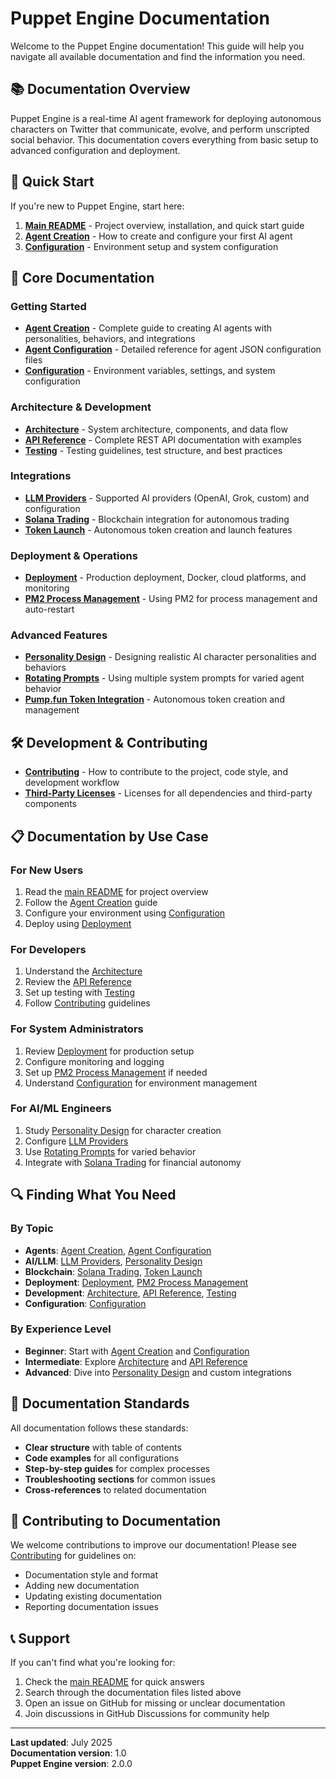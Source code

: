 # Puppet Engine Documentation

Welcome to the Puppet Engine documentation! This guide will help you navigate all available documentation and find the information you need.

## 📚 Documentation Overview

Puppet Engine is a real-time AI agent framework for deploying autonomous characters on Twitter that communicate, evolve, and perform unscripted social behavior. This documentation covers everything from basic setup to advanced configuration and deployment.

## 🚀 Quick Start

If you're new to Puppet Engine, start here:

1. **[Main README](../README.md)** - Project overview, installation, and quick start guide
2. **[Agent Creation](AGENT_CREATION.md)** - How to create and configure your first AI agent
3. **[Configuration](CONFIGURATION.md)** - Environment setup and system configuration

## 📖 Core Documentation

### Getting Started
- **[Agent Creation](AGENT_CREATION.md)** - Complete guide to creating AI agents with personalities, behaviors, and integrations
- **[Agent Configuration](AGENT_CONFIGURATION.md)** - Detailed reference for agent JSON configuration files
- **[Configuration](CONFIGURATION.md)** - Environment variables, settings, and system configuration

### Architecture & Development
- **[Architecture](ARCHITECTURE.md)** - System architecture, components, and data flow
- **[API Reference](API_REFERENCE.md)** - Complete REST API documentation with examples
- **[Testing](TESTING.md)** - Testing guidelines, test structure, and best practices

### Integrations
- **[LLM Providers](LLM_PROVIDERS.md)** - Supported AI providers (OpenAI, Grok, custom) and configuration
- **[Solana Trading](README-solana-trading.md)** - Blockchain integration for autonomous trading
- **[Token Launch](token-launch-usage.md)** - Autonomous token creation and launch features

### Deployment & Operations
- **[Deployment](DEPLOYMENT.md)** - Production deployment, Docker, cloud platforms, and monitoring
- **[PM2 Process Management](PM2-README.md)** - Using PM2 for process management and auto-restart

### Advanced Features
- **[Personality Design](PERSONALITY_DESIGN.md)** - Designing realistic AI character personalities and behaviors
- **[Rotating Prompts](rotating-prompts.md)** - Using multiple system prompts for varied agent behavior
- **[Pump.fun Token Integration](README-pump-fun-token.md)** - Autonomous token creation and management

## 🛠️ Development & Contributing

- **[Contributing](CONTRIBUTING.md)** - How to contribute to the project, code style, and development workflow
- **[Third-Party Licenses](THIRD_PARTY_LICENSES.md)** - Licenses for all dependencies and third-party components

## 📋 Documentation by Use Case

### For New Users
1. Read the [main README](../README.md) for project overview
2. Follow the [Agent Creation](AGENT_CREATION.md) guide
3. Configure your environment using [Configuration](CONFIGURATION.md)
4. Deploy using [Deployment](DEPLOYMENT.md)

### For Developers
1. Understand the [Architecture](ARCHITECTURE.md)
2. Review the [API Reference](API_REFERENCE.md)
3. Set up testing with [Testing](TESTING.md)
4. Follow [Contributing](CONTRIBUTING.md) guidelines

### For System Administrators
1. Review [Deployment](DEPLOYMENT.md) for production setup
2. Configure monitoring and logging
3. Set up [PM2 Process Management](PM2-README.md) if needed
4. Understand [Configuration](CONFIGURATION.md) for environment management

### For AI/ML Engineers
1. Study [Personality Design](PERSONALITY_DESIGN.md) for character creation
2. Configure [LLM Providers](LLM_PROVIDERS.md)
3. Use [Rotating Prompts](rotating-prompts.md) for varied behavior
4. Integrate with [Solana Trading](README-solana-trading.md) for financial autonomy

## 🔍 Finding What You Need

### By Topic
- **Agents**: [Agent Creation](AGENT_CREATION.md), [Agent Configuration](AGENT_CONFIGURATION.md)
- **AI/LLM**: [LLM Providers](LLM_PROVIDERS.md), [Personality Design](PERSONALITY_DESIGN.md)
- **Blockchain**: [Solana Trading](README-solana-trading.md), [Token Launch](token-launch-usage.md)
- **Deployment**: [Deployment](DEPLOYMENT.md), [PM2 Process Management](PM2-README.md)
- **Development**: [Architecture](ARCHITECTURE.md), [API Reference](API_REFERENCE.md), [Testing](TESTING.md)
- **Configuration**: [Configuration](CONFIGURATION.md)

### By Experience Level
- **Beginner**: Start with [Agent Creation](AGENT_CREATION.md) and [Configuration](CONFIGURATION.md)
- **Intermediate**: Explore [Architecture](ARCHITECTURE.md) and [API Reference](API_REFERENCE.md)
- **Advanced**: Dive into [Personality Design](PERSONALITY_DESIGN.md) and custom integrations

## 📝 Documentation Standards

All documentation follows these standards:
- **Clear structure** with table of contents
- **Code examples** for all configurations
- **Step-by-step guides** for complex processes
- **Troubleshooting sections** for common issues
- **Cross-references** to related documentation

## 🤝 Contributing to Documentation

We welcome contributions to improve our documentation! Please see [Contributing](CONTRIBUTING.md) for guidelines on:
- Documentation style and format
- Adding new documentation
- Updating existing documentation
- Reporting documentation issues

## 📞 Support

If you can't find what you're looking for:
1. Check the [main README](../README.md) for quick answers
2. Search through the documentation files listed above
3. Open an issue on GitHub for missing or unclear documentation
4. Join discussions in GitHub Discussions for community help

---

**Last updated**: July 2025  
**Documentation version**: 1.0  
**Puppet Engine version**: 2.0.0 